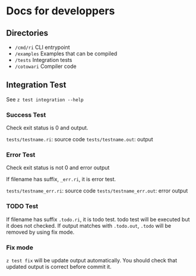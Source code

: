 # Docs for developpers

## Directories

- `/cmd/ri` CLI entrypoint
- `/examples` Examples that can be compiled
- `/tests` Integration tests
- `/cotowari` Compiler code


## Integration Test

See `z test integration --help`

### Success Test

Check exit status is 0 and output.

`tests/testname.ri`: source code
`tests/testname.out`: output

### Error Test

Check exit status is not 0 and error output

If filename has suffix, `_err.ri`, it is error test.

`tests/testname_err.ri`: source code
`tests/testname_err.out`: error output

### TODO Test

If filename has suffix `.todo.ri`, it is todo test. todo test will be executed but it does not checked.
If output matches with `.todo.out`, `.todo` will be removed by using fix mode.

### Fix mode

`z test fix` will be update output automatically. You should check that updated output is correct before commit it.
